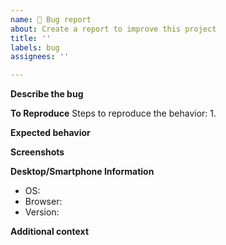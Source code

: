 ```yaml
---
name: 🐛 Bug report
about: Create a report to improve this project
title: ''
labels: bug
assignees: ''

---
```


**Describe the bug**


**To Reproduce**
Steps to reproduce the behavior:
1. 

**Expected behavior**


**Screenshots**


**Desktop/Smartphone Information**
 - OS:
 - Browser:
 - Version:

**Additional context**
